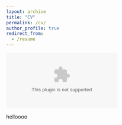 ```yaml
---
layout: archive
title: "CV"
permalink: /cv/
author_profile: true
redirect_from:
  - /resume
---
```


<embed src="https://lily-gebhart.io/cv.pdf" type="files/cv.pdf" />

helloooo
